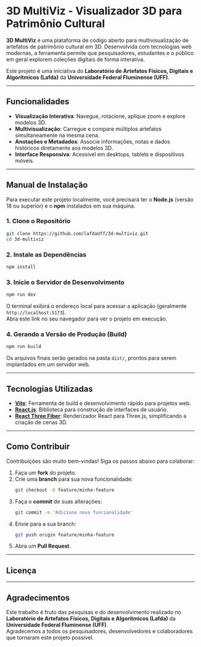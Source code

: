 # 3D MultiViz - Visualizador 3D para Patrimônio Cultural

**3D MultiViz** é uma plataforma de código aberto para multivisualização de artefatos de patrimônio cultural em 3D. Desenvolvida com tecnologias web modernas, a ferramenta permite que pesquisadores, estudantes e o público em geral explorem coleções digitais de forma interativa.

Este projeto é uma iniciativa do **Laboratório de Artefatos Físicos, Digitais e Algorítmicos (Lafda)** da **Universidade Federal Fluminense (UFF)**.

---

## Funcionalidades

- **Visualização Interativa**: Navegue, rotacione, aplique zoom e explore modelos 3D.
- **Multivisualização**: Carregue e compare múltiplos artefatos simultaneamente na mesma cena.
- **Anotações e Metadados**: Associe informações, notas e dados históricos diretamente aos modelos 3D.
- **Interface Responsiva**: Acessível em desktops, tablets e dispositivos móveis.

---

## Manual de Instalação

Para executar este projeto localmente, você precisará ter o **Node.js** (versão 18 ou superior) e o **npm** instalados em sua máquina.

### 1. Clone o Repositório

```bash
git clone https://github.com/lafdaUff/3d-multiviz.git
cd 3d-multiviz
```

### 2. Instale as Dependências

```bash
npm install
```

### 3. Inicie o Servidor de Desenvolvimento

```bash
npm run dev
```

O terminal exibirá o endereço local para acessar a aplicação (geralmente `http://localhost:5173`).  
Abra este link no seu navegador para ver o projeto em execução.

### 4. Gerando a Versão de Produção (Build)

```bash
npm run build
```

Os arquivos finais serão gerados na pasta `dist/`, prontos para serem implantados em um servidor web.

---

## Tecnologias Utilizadas

- [**Vite**](https://vitejs.dev): Ferramenta de build e desenvolvimento rápido para projetos web.
- [**React.js**](https://reactjs.org): Biblioteca para construção de interfaces de usuário.
- [**React Three Fiber**](https://docs.pmnd.rs/react-three-fiber): Renderizador React para Three.js, simplificando a criação de cenas 3D.

---

## Como Contribuir

Contribuições são muito bem-vindas! Siga os passos abaixo para colaborar:

1. Faça um **fork** do projeto.
2. Crie uma **branch** para sua nova funcionalidade:
   ```bash
   git checkout -b feature/minha-feature
   ```
3. Faça o **commit** de suas alterações:
   ```bash
   git commit -m 'Adiciona nova funcionalidade'
   ```
4. Envie para a sua branch:
   ```bash
   git push origin feature/minha-feature
   ```
5. Abra um **Pull Request**.

---

## Licença



---

## Agradecimentos

Este trabalho é fruto das pesquisas e do desenvolvimento realizado no **Laboratório de Artefatos Físicos, Digitais e Algorítmicos (Lafda)** da **Universidade Federal Fluminense (UFF)**.  
Agradecemos a todos os pesquisadores, desenvolvedores e colaboradores que tornaram este projeto possível.
